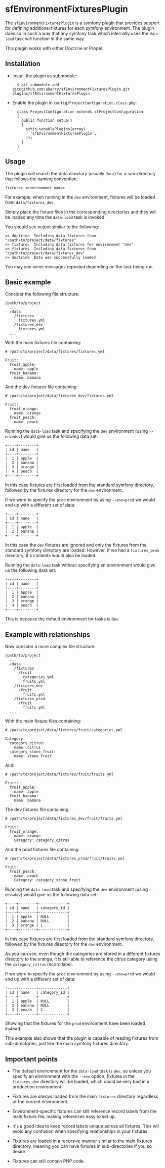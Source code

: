 sfEnvironmentFixturesPlugin
===========================

The `sfEnvironmentFixturesPlugin` is a symfony plugin that provides support
for defining additional fixtures for each symfony environment.
The plugin does so in such a way that any symfony task which internally uses
the `data-load` task will function in the same way.

This plugin works with either Doctrine or Propel.

Installation
------------

* Install the plugin as submodule:

        $ git submodule add git@github.com:abarry/sfEnvironmentFixturesPlugin.git plugins/sfEnvironmentFixturesPlugin

* Enable the plugin in `config/ProjectConfiguration.class.php`:

        class ProjectConfiguration extends sfProjectConfiguration
        {
          public function setup()
          {
            $this->enablePlugins(array(
              'sfEnvironmentFixturesPlugin',
            ));
          }
        }

Usage
-----

The plugin will search the data directory (usually `data`)
for a sub-directory that follows the naming convention:

    fixtures_<environment name>

For example, when running in the `dev` environment, fixtures will be
loaded from `data/fixtures_dev`.

Simply place the fixture files in the corresponding directories and they
will be loaded any time the `data-load` task is invoked.

You should see output similar to the following:

    >> doctrine  Including data fixtures from "/path/to/project/data/fixtures"
    >> fixtures  Including data fixtures for environment "dev"
    >> fixtures  Including data fixtures from "/path/to/project/data/fixtures_dev"
    >> doctrine  Data was successfully loaded

You may see some messages repeated depending on the task being run.

Basic example
-------------

Consider the following file structure:

    /path/to/project
      ...
      /data
        /fixtures
          fixtures.yml
        /fixtures_dev
          fixtures.yml
      ...

With the main fixtures file containing:

    # /path/to/project/data/fixtures/fixtures.yml

    Fruit:
      fruit_apple:
        name: apple
      fruit_banana:
        name: banana

And the dev fixtures file containing:

    # /path/to/project/data/fixtures_dev/fixtures.yml

    Fruit:
      fruit_orange:
        name: orange
      fruit_peach:
        name: peach

Running the `data-load` task and specifying the `dev` environment
(using `--env=dev`) would give us the following data set:

    +----+--------+
    | id | name   |
    +----+--------+
    |  1 | apple  |
    |  2 | banana |
    |  3 | orange |
    |  4 | peach  |
    +----+--------+

In this case fixtures are first loaded from the standard symfony directory,
followed by the fixtures directory for the `dev` environment.

If we were to specify the `prod` environment by using `--env=prod` we would
end up with a different set of data:

    +----+--------+
    | id | name   |
    +----+--------+
    |  1 | apple  |
    |  2 | banana |
    +----+--------+

In this case the `dev` fixtures are ignored and only the fixtures from the
standard symfony directory are loaded. However, if we had a `fixtures_prod`
directory, it's contents would also be loaded.

Running the `data-load` task without specifying an environment would give us
the following data set:

    +----+--------+
    | id | name   |
    +----+--------+
    |  1 | apple  |
    |  2 | banana |
    |  3 | orange |
    |  4 | peach  |
    +----+--------+

This is because the default environment for tasks is `dev`.

Example with relationships
--------------------------

Now consider a more complex file structure:

    /path/to/project
      ...
      /data
        /fixtures
          /fruit
            categories.yml
            fruits.yml
        /fixtures_dev
          /fruit
            fruits.yml
        /fixtures_prod
          /fruit
            fruits.yml
      ...

With the main fixture files containing:

    # /path/to/project/data/fixtures/fruit/categories.yml

    Category:
      category_citrus:
        name: citrus
      category_stone_fruit:
        name: stone fruit

And:

    # /path/to/project/data/fixtures/fruit/fruits.yml

    Fruit:
      fruit_apple:
        name: apple
      fruit_banana:
        name: banana

The dev fixtures file containing:

    # /path/to/project/data/fixtures_dev/fruit/fruits.yml

    Fruit:
      fruit_orange:
        name: orange
        Category: category_citrus

And the prod fixtures file containing:

    # /path/to/project/data/fixtures_prod/fruit/fruits.yml

    Fruit:
      fruit_peach:
        name: peach
        Category: category_stone_fruit

Running the `data-load` task and specifying the `dev` environment
(using `--env=dev`) would give us the following data set:

    +----+--------+-------------+
    | id | name   | category_id |
    +----+--------+-------------+
    |  1 | apple  | NULL        |
    |  2 | banana | NULL        |
    |  3 | orange | 1           |
    +----+--------+-------------+

In this case fixtures are first loaded from the standard symfony directory,
followed by the fixtures directory for the `dev` environment.

As you can see, even though the categories are stored in a different fixtures
directory to the orange, it is still able to reference the citrus category
using the `category_citrus` record label.

If we were to specify the `prod` environment by using `--env=prod` we would
end up with a different set of data:

    +----+--------+-------------+
    | id | name   | category_id |
    +----+--------+-------------+
    |  1 | apple  | NULL        |
    |  2 | banana | NULL        |
    |  3 | peach  | 2           |
    +----+--------+-------------+

Showing that the fixtures for the `prod` environment have been loaded instead.

This example also shows that the plugin is capable of reading fixtures from
sub-directories, just like the main symfony fixtures directory.

Important points
----------------

* The default environment for the `data-load` task is `dev`, so unless you
specify an environment with the `--env` option, fixtures in the
`fixtures_dev` directory will be loaded, which could be very bad in a
production environment.

* Fixtures are *always* loaded from the main `fixtures` directory regardless
of the current environment.

* Environment-specific fixtures can still reference record labels from the
main fixture file, making references easy to set up.

* It's a good idea to keep record labels unique across all fixtures. This will
avoid any confusion when specifying relationships in your fixtures.

* Fixtures are loaded in a recursive manner similar to the main fixtures
directory, meaning you can have fixtures in sub-directories if you so desire.

* Fixtures can still contain PHP code.
